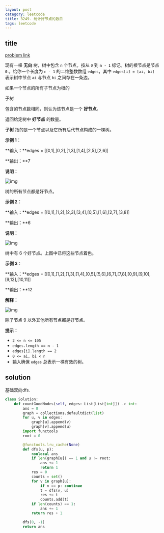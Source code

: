 ```yaml
---
layout: post
category: leetcode
title: 3249. 统计好节点的数目
tags: leetcode
---
```


## title
[problem link](https://leetcode.cn/problems/count-the-number-of-good-nodes/description/)

现有一棵 **无向** 树，树中包含 `n` 个节点，按从 `0` 到 `n - 1` 标记。树的根节点是节点 `0` 。给你一个长度为 `n - 1` 的二维整数数组 `edges`，其中 `edges[i] = [ai, bi]` 表示树中节点 `ai` 与节点 `bi` 之间存在一条边。

如果一个节点的所有子节点为根的 

子树

 包含的节点数相同，则认为该节点是一个 **好节点**。



返回给定树中 **好节点** 的数量。

**子树** 指的是一个节点以及它所有后代节点构成的一棵树。

 

 

**示例 1：**

**输入：**edges = [[0,1],[0,2],[1,3],[1,4],[2,5],[2,6]]

**输出：**7

**说明：**

![img](https://cdn.jsdelivr.net/gh/mafulong/mdPic@vv6/v6/202408172135863.png)

树的所有节点都是好节点。

**示例 2：**

**输入：**edges = [[0,1],[1,2],[2,3],[3,4],[0,5],[1,6],[2,7],[3,8]]

**输出：**6

**说明：**

![img](https://cdn.jsdelivr.net/gh/mafulong/mdPic@vv10/img/202508301533165.png)

树中有 6 个好节点。上图中已将这些节点着色。

**示例 3：**

**输入：**edges = [[0,1],[1,2],[1,3],[1,4],[0,5],[5,6],[6,7],[7,8],[0,9],[9,10],[9,12],[10,11]]

**输出：**12

**解释：**

![img](https://cdn.jsdelivr.net/gh/mafulong/mdPic@vv6/v6/202408172135277.jpg)

除了节点 9 以外其他所有节点都是好节点。

 

**提示：**

- `2 <= n <= 105`
- `edges.length == n - 1`
- `edges[i].length == 2`
- `0 <= ai, bi < n`
- 输入确保 `edges` 总表示一棵有效的树。

## solution

基础双向dfs. 

```python
class Solution:
    def countGoodNodes(self, edges: List[List[int]]) -> int:
        ans = 0
        graph = collections.defaultdict(list)
        for u, v in edges:
            graph[u].append(v)
            graph[v].append(u)
        import functools
        root = 0

        @functools.lru_cache(None)
        def dfs(u, p):
            nonlocal ans
            if len(graph[u]) == 1 and u != root:
                ans += 1
                return 1
            res = 0
            counts = set()
            for v in graph[u]:
                if v == p: continue
                t = dfs(v, u)
                res += t
                counts.add(t)
            if len(counts) == 1:
                ans += 1
            return res + 1

        dfs(0, -1)
        return ans
```

